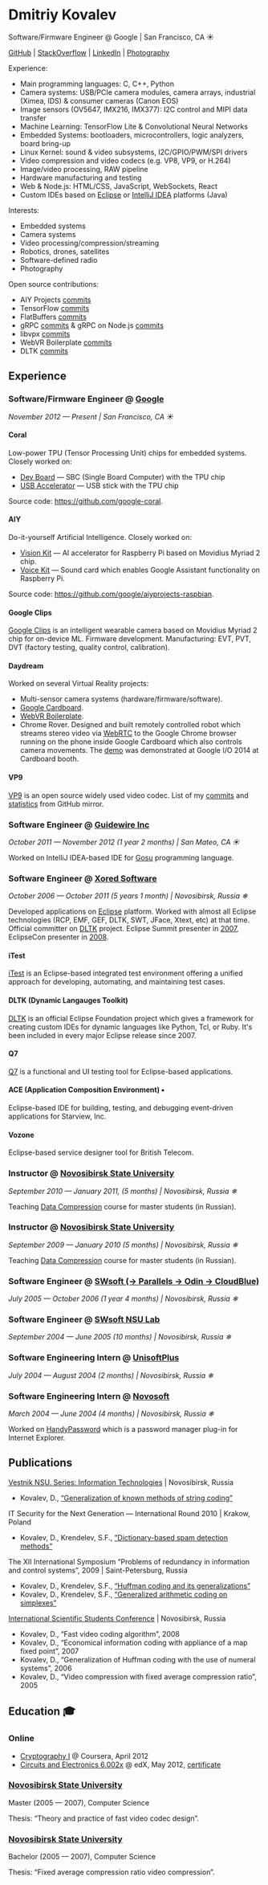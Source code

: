 # Dmitriy Kovalev

Software/Firmware Engineer @ Google | San Francisco, CA ☀

[GitHub](https://github.com/dmitriykovalev/) |
[StackOverflow](http://stackoverflow.com/users/530414/) |
[LinkedIn](https://www.linkedin.com/in/dkovalev) |
[Photography](https://500px.com/dmitriykovalev)

Experience:
 * Main programming languages: C, C++, Python
 * Camera systems: USB/PCIe camera modules, camera arrays, industrial (Ximea, IDS) & consumer cameras (Canon EOS)
 * Image sensors (OV5647, IMX216, IMX377): I2C control and MIPI data transfer
 * Machine Learning: TensorFlow Lite & Convolutional Neural Networks
 * Embedded Systems: bootloaders, microcontrollers, logic analyzers, board bring-up
 * Linux Kernel: sound & video subsystems, I2C/GPIO/PWM/SPI drivers
 * Video compression and video codecs (e.g. VP8, VP9, or H.264)
 * Image/video processing, RAW pipeline
 * Hardware manufacturing and testing
 * Web & Node.js: HTML/CSS, JavaScript, WebSockets, React
 * Custom IDEs based on [Eclipse](http://www.eclipse.org/) or [IntelliJ IDEA](https://plugins.jetbrains.com/) platforms (Java)

Interests:
 * Embedded systems
 * Camera systems
 * Video processing/compression/streaming
 * Robotics, drones, satellites
 * Software-defined radio
 * Photography

Open source contributions:
 * AIY Projects [commits](https://github.com/google/aiyprojects-raspbian/commits/aiyprojects?author=dmitriykovalev)
 * TensorFlow [commits](https://github.com/tensorflow/tensorflow/commits/master?author=dmitriykovalev)
 * FlatBuffers [commits](https://github.com/google/flatbuffers/commits/master?author=dmitriykovalev)
 * gRPC [commits](https://github.com/grpc/grpc/commits/master?author=dmitriykovalev) & gRPC on Node.js [commits](https://github.com/grpc/grpc-node/commits/master?author=dmitriykovalev)
 * libvpx [commits](https://github.com/webmproject/libvpx/commits?author=dmitriykovalev)
 * WebVR Boilerplate [commits](https://github.com/borismus/webvr-boilerplate/commits?author=dmitriykovalev)
 * DLTK [commits](https://projects.eclipse.org/content/dmitriy-kovalev-committer-dynamic-languages-toolkit)

## Experience

### Software/Firmware Engineer @ [Google](google.com)
*November 2012 — Present | San Francisco, CA ☀*

#### Coral
Low-power TPU (Tensor Processing Unit) chips for embedded systems. Closely worked on:

  * [Dev Board](https://coral.ai/products/dev-board) — SBC (Single Board Computer) with the TPU chip
  * [USB Accelerator](https://coral.ai/products/accelerator) — USB stick with the TPU chip
  
Source code: https://github.com/google-coral.

#### AIY
Do-it-yourself Artificial Intelligence. Closely worked on:

  * [Vision Kit](https://aiyprojects.withgoogle.com/vision) — AI accelerator for Raspberry Pi based on Movidius Myriad 2 chip.
  * [Voice Kit](https://aiyprojects.withgoogle.com/voice) — Sound card which enables Google Assistant functionality on Raspberry Pi.

Source code: https://github.com/google/aiyprojects-raspbian.

#### Google Clips
[Google Clips](https://en.wikipedia.org/wiki/Google_Clips) is an intelligent wearable camera based on Movidius Myriad 2 chip for on-device ML. Firmware development. Manufacturing: EVT, PVT, DVT (factory testing, quality control, calibration).

#### Daydream
Worked on several Virtual Reality projects:
  * Multi-sensor camera systems (hardware/firmware/software).
  * [Google Cardboard](https://en.wikipedia.org/wiki/Google_Cardboard).
  * [WebVR Boilerplate](https://github.com/borismus/webvr-boilerplate).
  * Chrome Rover. Designed and built remotely controlled robot which streams stereo video via [WebRTC](https://webrtc.org/) to the Google Chrome browser running on the phone inside Google Cardboard which also controls camera movements. The [demo](https://vimeo.com/99213039) was demonstrated at Google I/O 2014 at Cardboard booth.

#### VP9
[VP9](https://en.wikipedia.org/wiki/VP9) is an open source widely used video codec. List of my [commits](https://chromium-review.googlesource.com/#/q/owner:dkovalev%2540google.com+status:merged,n,z) and [statistics](https://github.com/webmproject/libvpx/graphs/contributors) from GitHub mirror.

### Software Engineer @ [Guidewire Inc](http://www.guidewire.com/)
*October 2011 — November 2012 (1 year 2 months) | San Mateo, CA ☀*

Worked on IntelliJ IDEA-based IDE for [Gosu](https://gosu-lang.github.io/) programming language.

### Software Engineer @ [Xored Software](http://xored.com/)
*October 2006 — October 2011 (5 years 1 month) | Novosibirsk, Russia ❄*

Developed applications on [Eclipse](https://www.eclipse.org/) platform. Worked with almost all Eclipse technologies (RCP, EMF, GEF, DLTK, SWT, JFace, Xtext, etc) at that time. Official committer on [DLTK](https://projects.eclipse.org/projects/technology.dltk) project. Eclipse Summit presenter in [2007](https://www.eclipsecon.org/summiteurope2007/indexf316.html?page=presenters/), EclipseCon presenter in [2008](https://www.eclipsecon.org/2008/indexeb69.html?page=sub/&id=270).

#### iTest
[iTest](https://www.spirent.com/products/test-automation-itest) is an Eclipse-based integrated test environment offering a unified approach for developing, automating, and maintaining test cases.

#### DLTK (Dynamic Langauges Toolkit)
[DLTK](https://projects.eclipse.org/projects/technology.dltk) is an official Eclipse Foundation project which gives a framework for creating custom IDEs for dynamic languages like Python, Tcl, or Ruby. It's been included in every major Eclipse release since 2007.

#### Q7
[Q7](http://q7.xored.com/) is a functional and UI testing tool for Eclipse-based applications.

#### ACE (Application Composition Environment) :black_small_square:
Eclipse-based IDE for building, testing, and debugging event-driven applications for Starview, Inc.

#### Vozone
Eclipse-based service designer tool for British Telecom.

### Instructor @ [Novosibirsk State University](https://english.nsu.ru/)
*September 2010 — January 2011,  (5 months) | Novosibirsk, Russia ❄*

Teaching [Data Compression](http://nsu.videosoft.org/) course for master students (in Russian).

### Instructor @ [Novosibirsk State University](https://english.nsu.ru/)
*September 2009 — January 2010 (5 months) | Novosibirsk, Russia ❄*

Teaching [Data Compression](http://nsu.videosoft.org/) course for master students (in Russian).

### Software Engineer @ [SWsoft (→ Parallels → Odin → CloudBlue)](http://www.odin.com/)
*July 2005 — October 2006 (1 year 4 months) | Novosibirsk, Russia ❄*

### Software Engineer @ [SWsoft NSU Lab](http://swsoft.nsu.ru/)
*September 2004 — June 2005 (10 months) | Novosibirsk, Russia ❄*

### Software Engineering Intern @ [UnisoftPlus](http://www.unisoftplus.com/)
*July 2004 — August 2004 (2 months) | Novosibirsk, Russia ❄*

### Software Engineering Intern @ [Novosoft](http://www.novosoft.net/)
*March 2004 — June 2004 (4 months) | Novosibirsk, Russia ❄*

Worked on [HandyPassword](http://www.handypassword.com/) which is a password manager plug-in for Internet Explorer.

## Publications

[Vestnik NSU. Series: Information Technologies](https://journals.nsu.ru/en/jit/) | Novosibirsk, Russia

* Kovalev, D., [“Generalization of known methods of string coding”](https://nsu.ru/xmlui/bitstream/handle/nsu/300/01.pdf)

IT Security for the Next Generation — International Round 2010 | Krakow, Poland

* Kovalev, D., Krendelev, S.F., [“Dictionary-based spam detection methods”](http://www.ict.edu.ru/ft/006246/student_conference_thesis_2010.pdf)

The XII International Symposium “Problems of redundancy in information and control systems”, 2009 | Saint-Petersburg, Russia

* Kovalev, D., Krendelev, S.F., [“Huffman coding and its generalizations”](http://iitp.ru/upload/publications/2837/XIIproceedings.pdf)
* Kovalev, D., Krendelev, S.F., [“Generalized arithmetic coding on simplexes”](http://iitp.ru/upload/publications/2837/XIIproceedings.pdf)

[International Scientific Students Conference](https://issc.nsu.ru/) | Novosibirsk, Russia

* Kovalev, D., “Fast video coding algorithm”, 2008
* Kovalev, D., “Economical information coding with appliance of a map fixed point”, 2007
* Kovalev, D., “Generalization of Huffman coding with the use of numeral systems”, 2006
* Kovalev, D., “Video compression with fixed average compression ratio”, 2005

## Education :mortar_board:

### Online

* [Cryptography I](https://www.coursera.org/learn/crypto) @ Coursera, April 2012
* [Circuits and Electronics 6.002x](https://6002x.mitx.mit.edu/) @ edX, May 2012, [certificate](https://verify.edxonline.org/cert/5cc11e4740d64312b650bdf5a124aa1b/)

### [Novosibirsk State University](https://english.nsu.ru/)
Master (2005 — 2007), Computer Science

Thesis: “Theory and practice of fast video codec design”.

### [Novosibirsk State University](https://english.nsu.ru/)
Bachelor (2005 — 2007), Computer Science

Thesis: “Fixed average compression ratio video compression”.
